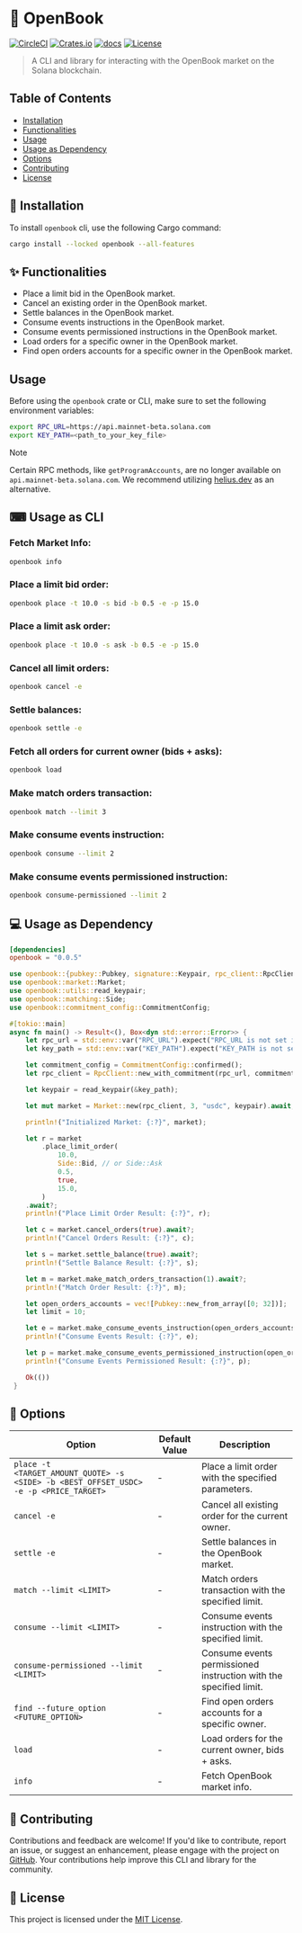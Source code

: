 # 📖 OpenBook

[![CircleCI](https://dl.circleci.com/status-badge/img/gh/wiseaidev/openbook/tree/master.svg?style=svg)](https://dl.circleci.com/status-badge/redirect/gh/wiseaidev/openbook/tree/master)
[![Crates.io](https://img.shields.io/crates/v/openbook.svg)](https://crates.io/crates/openbook)
[![docs](https://docs.rs/openbook/badge.svg)](https://docs.rs/openbook/)
[![License](https://img.shields.io/badge/license-MIT-blue.svg)](LICENSE)

> A CLI and library for interacting with the OpenBook market on the Solana blockchain.

## Table of Contents

- [Installation](#-installation)
- [Functionalities](#-functionalities)
- [Usage](#-usage-as-cli)
- [Usage as Dependency](#-usage-as-dep)
- [Options](#-options)
- [Contributing](#-contributing)
- [License](#-license)

## 🚀 Installation

To install `openbook` cli, use the following Cargo command:

```bash
cargo install --locked openbook --all-features
```

## ✨ Functionalities

- Place a limit bid in the OpenBook market.
- Cancel an existing order in the OpenBook market.
- Settle balances in the OpenBook market.
- Consume events instructions in the OpenBook market.
- Consume events permissioned instructions in the OpenBook market.
- Load orders for a specific owner in the OpenBook market.
- Find open orders accounts for a specific owner in the OpenBook market.

## Usage

Before using the `openbook` crate or CLI, make sure to set the following environment variables:

```bash
export RPC_URL=https://api.mainnet-beta.solana.com
export KEY_PATH=<path_to_your_key_file>
```

> [!NOTE]
> Certain RPC methods, like `getProgramAccounts`, are no longer available on `api.mainnet-beta.solana.com`. We recommend utilizing [helius.dev](https://www.helius.dev) as an alternative.

## ⌨ Usage as CLI

### Fetch Market Info:

```sh
openbook info
```

### Place a limit bid order:

```sh
openbook place -t 10.0 -s bid -b 0.5 -e -p 15.0
```

### Place a limit ask order:

```sh
openbook place -t 10.0 -s ask -b 0.5 -e -p 15.0
```

### Cancel all limit orders:

```sh
openbook cancel -e
```

### Settle balances:

```sh
openbook settle -e
```

### Fetch all orders for current owner (bids + asks):

```sh
openbook load
```

### Make match orders transaction:

```sh
openbook match --limit 3
```

### Make consume events instruction:

```sh
openbook consume --limit 2
```

### Make consume events permissioned instruction:

```sh
openbook consume-permissioned --limit 2
```

## 💻 Usage as Dependency

```toml
[dependencies]
openbook = "0.0.5"
```

```rust
use openbook::{pubkey::Pubkey, signature::Keypair, rpc_client::RpcClient};
use openbook::market::Market;
use openbook::utils::read_keypair;
use openbook::matching::Side;
use openbook::commitment_config::CommitmentConfig;

#[tokio::main]
async fn main() -> Result<(), Box<dyn std::error::Error>> {
    let rpc_url = std::env::var("RPC_URL").expect("RPC_URL is not set in .env file");
    let key_path = std::env::var("KEY_PATH").expect("KEY_PATH is not set in .env file");

    let commitment_config = CommitmentConfig::confirmed();
    let rpc_client = RpcClient::new_with_commitment(rpc_url, commitment_config);

    let keypair = read_keypair(&key_path);

    let mut market = Market::new(rpc_client, 3, "usdc", keypair).await;

    println!("Initialized Market: {:?}", market);

    let r = market
        .place_limit_order(
            10.0,
            Side::Bid, // or Side::Ask
            0.5,
            true,
            15.0,
        )
    .await?;
    println!("Place Limit Order Result: {:?}", r);

    let c = market.cancel_orders(true).await?;
    println!("Cancel Orders Result: {:?}", c);

    let s = market.settle_balance(true).await?;
    println!("Settle Balance Result: {:?}", s);

    let m = market.make_match_orders_transaction(1).await?;
    println!("Match Order Result: {:?}", m);

    let open_orders_accounts = vec![Pubkey::new_from_array([0; 32])];
    let limit = 10;

    let e = market.make_consume_events_instruction(open_orders_accounts.clone(), limit).await?;
    println!("Consume Events Result: {:?}", e);

    let p = market.make_consume_events_permissioned_instruction(open_orders_accounts.clone(), limit).await?;
    println!("Consume Events Permissioned Result: {:?}", p);

    Ok(())
 }
```

## 🎨 Options

| Option                                 | Default Value | Description                                              |
|----------------------------------------|---------------|----------------------------------------------------------|
| `place -t <TARGET_AMOUNT_QUOTE> -s <SIDE> -b <BEST_OFFSET_USDC> -e -p <PRICE_TARGET>` | - | Place a limit order with the specified parameters.       |
| `cancel -e`                            | -             | Cancel all existing order for the current owner.        |
| `settle -e`                            | -             | Settle balances in the OpenBook market.                  |
| `match --limit <LIMIT>`                | -             | Match orders transaction with the specified limit.      |
| `consume --limit <LIMIT>`              | -             | Consume events instruction with the specified limit.     |
| `consume-permissioned --limit <LIMIT>` | -             | Consume events permissioned instruction with the specified limit. |
| `find --future_option <FUTURE_OPTION>` | -             | Find open orders accounts for a specific owner.          |
| `load`                                 | -             | Load orders for the current owner, bids + asks.                      |
| `info`                                 | -             | Fetch OpenBook market info.                              |

## 🤝 Contributing

Contributions and feedback are welcome! If you'd like to contribute, report an issue, or suggest an enhancement, please engage with the project on [GitHub](https://github.com/wiseaidev/openbook). Your contributions help improve this CLI and library for the community.

## 📄 License

This project is licensed under the [MIT License](LICENSE).

